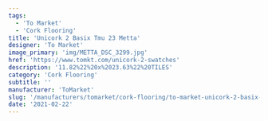 ```yaml
---
tags:
  - 'To Market'
  - 'Cork Flooring'
title: 'Unicork 2 Basix Tmu 23 Metta'
designer: 'To Market'
image_primary: 'img/METTA_DSC_3299.jpg'
href: 'https://www.tomkt.com/unicork-2-swatches'
description: '11.82%22%20x%2023.63%22%20TILES'
category: 'Cork Flooring'
subtitle: ''
manufacturer: 'ToMarket'
slug: '/manufacturers/tomarket/cork-flooring/to-market-unicork-2-basix-tmu-23-metta'
date: '2021-02-22'
---
```

